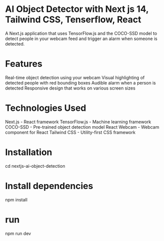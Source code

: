 # AI Object Detector with Next js 14, Tailwind CSS, Tenserflow, React 

A Next.js application that uses TensorFlow.js and the COCO-SSD model to detect people in your webcam feed and trigger an alarm when someone is detected.


# Features
Real-time object detection using your webcam
Visual highlighting of detected people with red bounding boxes
Audible alarm when a person is detected
Responsive design that works on various screen sizes

# Technologies Used
Next.js - React framework
TensorFlow.js - Machine learning framework
COCO-SSD - Pre-trained object detection model
React Webcam - Webcam component for React
Tailwind CSS - Utility-first CSS framework

# Installation
cd nextjs-ai-object-detection

# Install dependencies
npm install

# run
npm run dev
